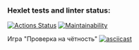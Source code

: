 ### Hexlet tests and linter status:
[![Actions Status](https://github.com/asd1xx/php-project-45/actions/workflows/hexlet-check.yml/badge.svg)](https://github.com/asd1xx/php-project-45/actions)
[![Maintainability](https://api.codeclimate.com/v1/badges/475debc79e4bc29ba228/maintainability)](https://codeclimate.com/github/asd1xx/php-project-45/maintainability)

Игра "Проверка на чётность"
[![asciicast](https://asciinema.org/a/eAYjMuM5eWXdzCMYw5oxVNEa1.svg)](https://asciinema.org/a/eAYjMuM5eWXdzCMYw5oxVNEa1)

